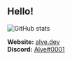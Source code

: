 ## Hello!

![GitHub stats](https://github-readme-stats.vercel.app/api?username=alvesvaren&show_icons=true&theme=nord)

**Website:** [alve.dev](https://alve.dev/) <br/>
**Discord:** [Alve#0001](https://discordapp.com/channels/@me/265918045069770753/)
